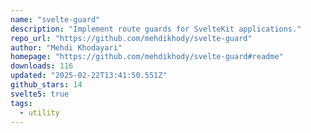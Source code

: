 ```yaml
---
name: "svelte-guard"
description: "Implement route guards for SvelteKit applications."
repo_url: "https://github.com/mehdikhody/svelte-guard"
author: "Mehdi Khodayari"
homepage: "https://github.com/mehdikhody/svelte-guard#readme"
downloads: 116
updated: "2025-02-22T13:41:50.551Z"
github_stars: 14
svelte5: true
tags: 
  - utility
---
```

